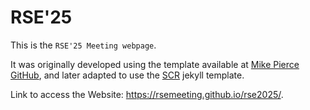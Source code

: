 # RSE'25

This is the `RSE'25 Meeting webpage`.

It was originally developed using the template available at [Mike Pierce GitHub](https://github.com/mikepierce/conference-website-template), and later adapted to use the [SCR](https://github.com/pettni/scr_website) jekyll template.

Link to access the Website: https://rsemeeting.github.io/rse2025/.

